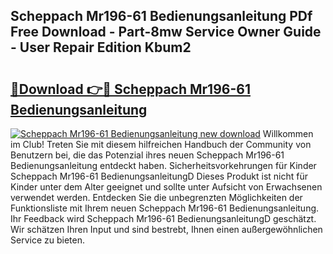## Scheppach Mr196-61 Bedienungsanleitung PDf Free Download - Part-8mw Service Owner Guide - User Repair Edition Kbum2

# <h2><a href="http://df47c0.blite.top/?on=Scheppach+Mr196-61+Bedienungsanleitung">🔗Download 👉🔴 Scheppach Mr196-61 Bedienungsanleitung</a></h2>

[![Scheppach Mr196-61 Bedienungsanleitung new download](https://i.imgur.com/lujVjoI.png)](http://df47c0.blite.top/?on=Scheppach+Mr196-61+Bedienungsanleitung)
Willkommen im Club! Treten Sie mit diesem hilfreichen Handbuch der Community von Benutzern bei, die das Potenzial ihres neuen Scheppach Mr196-61 Bedienungsanleitung entdeckt haben. Sicherheitsvorkehrungen für Kinder Scheppach Mr196-61 BedienungsanleitungD Dieses Produkt ist nicht für Kinder unter dem Alter geeignet und sollte unter Aufsicht von Erwachsenen verwendet werden. Entdecken Sie die unbegrenzten Möglichkeiten der Funktionsliste mit Ihrem neuen Scheppach Mr196-61 Bedienungsanleitung. Ihr Feedback wird Scheppach Mr196-61 BedienungsanleitungD geschätzt. Wir schätzen Ihren Input und sind bestrebt, Ihnen einen außergewöhnlichen Service zu bieten.
